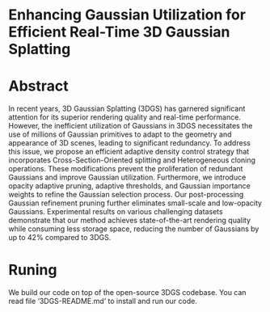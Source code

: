 # Enhancing Gaussian Utilization for Efficient Real-Time 3D Gaussian Splatting

# Abstract

In recent years, 3D Gaussian Splatting (3DGS) has garnered significant attention for its superior rendering quality and real-time performance. However, the inefficient utilization of Gaussians in 3DGS necessitates the use of millions of Gaussian primitives to adapt to the geometry and appearance of 3D scenes, leading to significant redundancy. To address this issue, we propose an efficient adaptive density control strategy that incorporates Cross-Section-Oriented splitting and Heterogeneous cloning operations. These modifications prevent the proliferation of redundant Gaussians and improve Gaussian utilization. Furthermore, we introduce opacity adaptive pruning, adaptive thresholds, and Gaussian importance weights to refine the Gaussian selection process. Our post-processing Gaussian refinement pruning further eliminates small-scale and low-opacity Gaussians. Experimental results on various challenging datasets demonstrate that our method achieves state-of-the-art rendering quality while consuming less storage space, reducing the number of Gaussians by up to 42\% compared to 3DGS.
# Runing

We build our code on top of the open-source 3DGS codebase. You can read file ‘3DGS-README.md’ to install and run our code.

